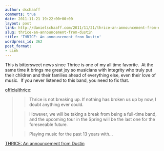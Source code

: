 ```yaml
---
author: dschaaff
comments: true
date: 2011-11-21 19:22:00+00:00
layout: post
link: http://danielschaaff.com/2011/11/21/thrice-an-announcement-from-dustin/
slug: thrice-an-announcement-from-dustin
title: 'THRICE: An announcement from Dustin'
wordpress_id: 362
post_format:
- Link
---
```


This is bittersweet news since Thrice is one of my all time favorite.  At the same time it brings me great joy so musicians with integrity who truly put their children and their families ahead of everything else, even their love of music.  If you never listened to this band, you need to fix that.





[officialthrice](http://www.thrice.net/post/13115093663/an-announcement-from-dustin):




<blockquote>

> 
> 

> 
> Thrice is not breaking up. If nothing has broken us up by now, I doubt anything ever could.
> 
> 

> 
> 

> 
> 

> 
> However, we will be taking a break from being a full-time band, and the upcoming tour in the Spring will be the last one for the foreseeable future.
> 
> 

> 
> 

> 
> 

> 
> Playing music for the past 13 years with…
> 
> 
</blockquote>

  
[THRICE: An announcement from Dustin](http://www.thrice.net/post/13115093663/an-announcement-from-dustin)
